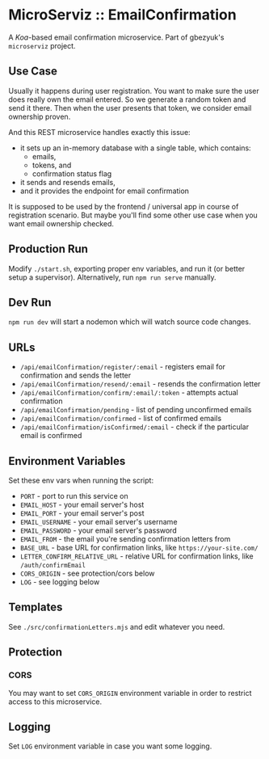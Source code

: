 # MicroServiz :: EmailConfirmation

A *Koa*-based email confirmation microservice.
Part of gbezyuk's `microserviz` project.

## Use Case

Usually it happens during user registration.
You want to make sure the user does really own the email entered.
So we generate a random token and send it there.
Then when the user presents that token, we consider email ownership proven.

And this REST microservice handles exactly this issue:
* it sets up an in-memory database with a single table, which contains:
    * emails,
    * tokens, and
    * confirmation status flag
* it sends and resends emails,
* and it provides the endpoint for email confirmation

It is supposed to be used by the frontend / universal app in course of registration scenario.
But maybe you'll find some other use case when you want email ownership checked.


## Production Run

Modify `./start.sh`, exporting proper env variables, and run it (or better setup a supervisor).
Alternatively, run `npm run serve` manually.


## Dev Run

`npm run dev` will start a nodemon which will watch source code changes.


## URLs
* `/api/emailConfirmation/register/:email` - registers email for confirmation and sends the letter
* `/api/emailConfirmation/resend/:email` - resends the confirmation letter
* `/api/emailConfirmation/confirm/:email/:token` - attempts actual confirmation
* `/api/emailConfirmation/pending` - list of pending unconfirmed emails
* `/api/emailConfirmation/confirmed` - list of confirmed emails
* `/api/emailConfirmation/isConfirmed/:email` - check if the particular email is confirmed


## Environment Variables

Set these env vars when running the script:
* `PORT` - port to run this service on
* `EMAIL_HOST` - your email server's host
* `EMAIL_PORT` - your email server's post
* `EMAIL_USERNAME` - your email server's username
* `EMAIL_PASSWORD` - your email server's password
* `EMAIL_FROM` - the email you're sending confirmation letters from
* `BASE_URL` - base URL for confirmation links, like `https://your-site.com/`
* `LETTER_CONFIRM_RELATIVE_URL` - relative URL for confirmation links, like `/auth/confirmEmail`
* `CORS_ORIGIN` - see protection/cors below
* `LOG` - see logging below

## Templates
See `./src/confirmationLetters.mjs` and edit whatever you need.


## Protection

### CORS

You may want to set `CORS_ORIGIN` environment variable in order to restrict access to this microservice.


## Logging

Set `LOG` environment variable in case you want some logging.
